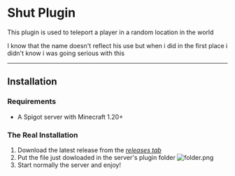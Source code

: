 # Shut Plugin

This plugin is used to teleport a player in a random location in the world

I know that the name doesn't reflect his use but when i did in the first place i didn't know i was going serious with
this

***

## Installation

### Requirements

- A Spigot server with Minecraft 1.20+

### The Real Installation

1. Download the latest release from the [*releases tab*](https://github.com/ciaobelo47/Shut/releases)
2. Put the file just dowloaded in the server's plugin folder
   ![folder.png](https://imgur.com/a/vARuPmZ)
3. Start normally the server and enjoy!


